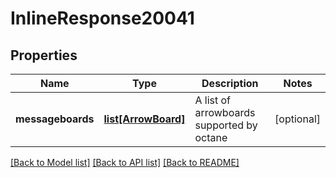 # InlineResponse20041

## Properties
Name | Type | Description | Notes
------------ | ------------- | ------------- | -------------
**messageboards** | [**list[ArrowBoard]**](ArrowBoard.md) | A list of arrowboards supported by octane | [optional] 

[[Back to Model list]](../README.md#documentation-for-models) [[Back to API list]](../README.md#documentation-for-api-endpoints) [[Back to README]](../README.md)

